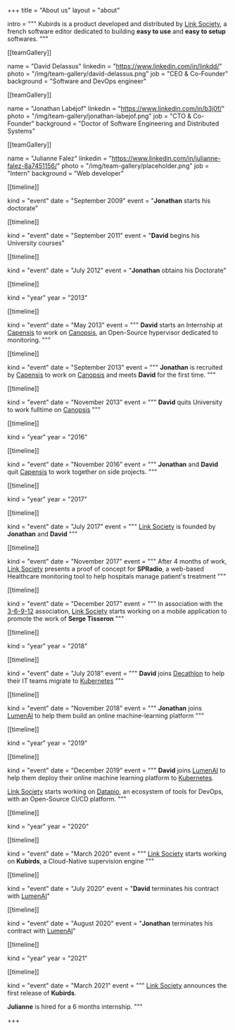 +++
title = "About us"
layout = "about"

intro = """
Kubirds is a product developed and distributed by
[Link Society](https://link-society.com), a french software editor dedicated to
building **easy to use** and **easy to setup** softwares.
"""

[[teamGallery]]

name = "David Delassus"
linkedin = "https://www.linkedin.com/in/linkdd/"
photo = "/img/team-gallery/david-delassus.png"
job = "CEO & Co-Founder"
background = "Software and DevOps engineer"

[[teamGallery]]

name = "Jonathan Labéjof"
linkedin = "https://www.linkedin.com/in/b3j0f/"
photo = "/img/team-gallery/jonathan-labejof.png"
job = "CTO & Co-Founder"
background = "Doctor of Software Engineering and Distributed Systems"

[[teamGallery]]

name = "Julianne Falez"
linkedin = "https://www.linkedin.com/in/julianne-falez-8a7451156/"
photo = "/img/team-gallery/placeholder.png"
job = "Intern"
background = "Web developer"

[[timeline]]

kind = "event"
date = "September 2009"
event = "**Jonathan** starts his doctorate"

[[timeline]]

kind = "event"
date = "September 2011"
event = "**David** begins his University courses"

[[timeline]]

kind = "event"
date = "July 2012"
event = "**Jonathan** obtains his Doctorate"

[[timeline]]

kind = "year"
year = "2013"

[[timeline]]

kind = "event"
date = "May 2013"
event = """
**David** starts an Internship at [Capensis](https://capensis.fr) to work on
[Canopsis](https://canopsis.com), an Open-Source hypervisor dedicated to
monitoring.
"""

[[timeline]]

kind = "event"
date = "September 2013"
event = """
**Jonathan** is recruited by [Capensis](https://capensis.fr) to work on
[Canopsis](https://canopsis.com) and meets **David** for the first time.
"""

[[timeline]]

kind = "event"
date = "November 2013"
event = """
**David** quits University to work fulltime on [Canopsis](https://canopsis.com)
"""

[[timeline]]

kind = "year"
year = "2016"

[[timeline]]

kind = "event"
date = "November 2016"
event = """
**Jonathan** and **David** quit [Capensis](https://capensis.fr) to work together
on side projects.
"""

[[timeline]]

kind = "year"
year = "2017"

[[timeline]]

kind = "event"
date = "July 2017"
event = """
[Link Society](https://link-society.com) is founded by **Jonathan** and
**David**
"""

[[timeline]]

kind = "event"
date = "November 2017"
event = """
After 4 months of work, [Link Society](https://link-society.com) presents a
proof of concept for **SPRadio**, a web-based Healthcare monitoring tool to
help hospitals manage patient's treatment
"""

[[timeline]]

kind = "event"
date = "December 2017"
event = """
In association with the [3-6-9-12](https://3-6-9-12.org) association,
[Link Society](https://link-society.com) starts working on a mobile application
to promote the work of **Serge Tisseron**
"""

[[timeline]]

kind = "year"
year = "2018"

[[timeline]]

kind = "event"
date = "July 2018"
event = """
**David** joins [Decathlon](https://decathlon.fr) to help their IT teams migrate
to [Kubernetes](https://kubernetes.io)
"""

[[timeline]]

kind = "event"
date = "November 2018"
event = """
**Jonathan** joins [LumenAI](https://lumenai.fr) to help them build an online
machine-learning platform
"""

[[timeline]]

kind = "year"
year = "2019"

[[timeline]]

kind = "event"
date = "December 2019"
event = """
**David** joins [LumenAI](https://lumenai.fr) to help them deploy their online
machine learning platform to [Kubernetes](https://kubernetes.io).

[Link Society](https://link-society.com) starts working on
[Datapio](https://datapio.co), an ecosystem of tools for DevOps, with an
Open-Source CI/CD platform.
"""

[[timeline]]

kind = "year"
year = "2020"

[[timeline]]

kind = "event"
date = "March 2020"
event = """
[Link Society](https://link-society.com) starts working on **Kubirds**, a
Cloud-Native supervision engine
"""

[[timeline]]

kind = "event"
date = "July 2020"
event = "**David** terminates his contract with [LumenAI](https://lumenai.fr)"

[[timeline]]

kind = "event"
date = "August 2020"
event = "**Jonathan** terminates his contract with [LumenAI](https://lumenai.fr)"

[[timeline]]

kind = "year"
year = "2021"

[[timeline]]

kind = "event"
date = "March 2021"
event = """
[Link Society](https://link-society.com) announces the first release of
**Kubirds**.

**Julianne** is hired for a 6 months internship.
"""

+++
